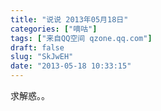 ```yaml
---
title: "说说 2013年05月18日"
categories: ["嘀咕"]
tags: ["来自QQ空间 qzone.qq.com"]
draft: false
slug: "SkJwEH"
date: "2013-05-18 10:33:15"
---
```


求解惑。。
